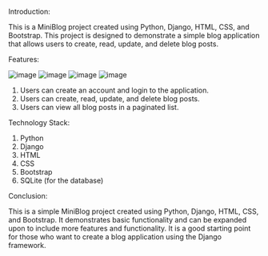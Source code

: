Introduction:

This is a MiniBlog project created using Python, Django, HTML, CSS, and Bootstrap. This project is designed to demonstrate a simple blog application that allows users to create, read, update, and delete blog posts.


Features:

![image](https://user-images.githubusercontent.com/114444753/233544245-90c6c9cf-1e61-4e49-a420-b0e57968dda9.png)
![image](https://user-images.githubusercontent.com/114444753/233544365-c0e3ba79-045e-4d57-b880-ef172fb2f4c2.png)
![image](https://user-images.githubusercontent.com/114444753/233544520-6d89a2a5-bac5-4fd3-a525-09ca25bc605d.png)
![image](https://user-images.githubusercontent.com/114444753/233544619-c65ec5a3-017b-4acd-b2a7-2f57d9162baf.png)

1. Users can create an account and login to the application.
2. Users can create, read, update, and delete blog posts.
3. Users can view all blog posts in a paginated list.



Technology Stack:

1. Python
2. Django
3. HTML
4. CSS
5. Bootstrap
6. SQLite (for the database)


Conclusion:

This is a simple MiniBlog project created using Python, Django, HTML, CSS, and Bootstrap. It demonstrates basic functionality and can be expanded upon to include more features and functionality. It is a good starting point for those who want to create a blog application using the Django framework.

